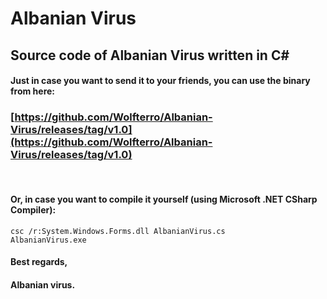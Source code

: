 # Albanian Virus
<h2>Source code of Albanian Virus written in C#</h2>

#### Just in case you want to send it to your friends, you can use the binary from here:
### [https://github.com/Wolfterro/Albanian-Virus/releases/tag/v1.0](https://github.com/Wolfterro/Albanian-Virus/releases/tag/v1.0)

<br />

#### Or, in case you want to compile it yourself (using Microsoft .NET CSharp Compiler):

    csc /r:System.Windows.Forms.dll AlbanianVirus.cs
    AlbanianVirus.exe

#### Best regards,
#### Albanian virus.
